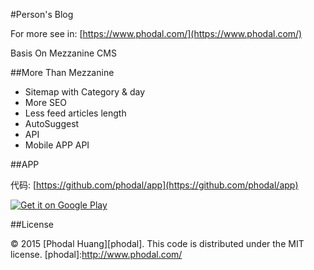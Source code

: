 #Person's Blog

For more see in: [https://www.phodal.com/](https://www.phodal.com/)

Basis On Mezzanine CMS

##More Than Mezzanine

- Sitemap with Category & day
- More SEO
- Less feed articles length
- AutoSuggest
- API
- Mobile APP API

##APP 

代码: [https://github.com/phodal/app](https://github.com/phodal/app)

<a href="https://play.google.com/store/apps/details?id=com.phodal.designiot">
  <img alt="Get it on Google Play"
       src="https://developer.android.com/images/brand/zh-cn_generic_rgb_wo_60.png" />
</a>


##License

© 2015 [Phodal Huang][phodal]. This code is distributed under the MIT license.
[phodal]:http://www.phodal.com/
